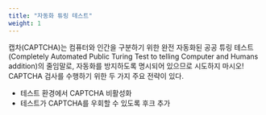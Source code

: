 ```yaml
---
title: "자동화 튜링 테스트"
weight: 1
---
```


캡차(CAPTCHA)는 컴퓨터와 인간을 구분하기 위한 완전 자동화된 공공 튜링 테스트(Completely Automated 
Public Turing Test to telling Computer and Humans addition)의 줄임말로, 자동화를 방지하도록 명시되어 
있으므로 시도하지 마시오! CAPTCHA 검사를 수행하기 위한 두 가지 주요 전략이 있다.

* 테스트 환경에서 CAPTCHA 비활성화
* 테스트가 CAPTCHA를 우회할 수 있도록 후크 추가

